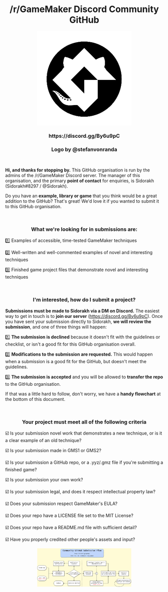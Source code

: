 <h1 align="center">/r/GameMaker Discord Community GitHub</h1>
<p align="center"><img src="https://raw.githubusercontent.com/GameMakerDiscord/about/master/LOGO_small.png" style="display:block; margin:auto; width:300px"></p>
<h3 align="center">https://discord.gg/By6u9pC</h3>
<h3 align="center">Logo by @stefanvonranda</h3>

&nbsp;

**Hi, and thanks for stopping by.** This GitHub organisation is run by the admins of the /r/GameMaker Discord server. The manager of this organisation, and the primary **point of contact** for enquiries, is Sidorakh (Sidorakh#8297 / @Sidorakh).

Do you have an **example, library or game** that you think would be a great addition to the GitHub? That's great! We'd love it if you wanted to submit it to this GitHub organisation.

&nbsp;

<h3 align="center">What we're looking for in submissions are:</h3>

:one: Examples of accessible, time-tested GameMaker techniques

:two: Well-written and well-commented examples of novel and interesting techniques

:three: Finished game project files that demonstrate novel and interesting techniques

&nbsp;

<h3 align="center">I'm interested, how do I submit a project?</h3>

**Submissions must be made to Sidorakh via a DM on Discord.** The easiest way to get in touch is to **join our server**
(https://discord.gg/By6u9pC). Once you have sent your submission directly to Sidorakh, **we will review the submission**, and one of three things will happen:

:one: **The submission is declined** because it doesn't fit with the guidelines or checklist, or isn't a good fit for this GitHub organisation overall. 

:two: **Modifications to the submission are requested.** This would happen when a submission is a good fit for the GitHub, but doesn't meet the guidelines.

:three: **The submission is accepted** and you will be allowed to **transfer the repo** to the GitHub organisation.

If that was a little hard to follow, don't worry, we have a **handy flowchart** at the bottom of this document.

&nbsp;

<h3 align="center">Your project must meet all of the following criteria</h3>

:ballot_box_with_check: Is your submission novel work that demonstrates a new technique, or is it a clear example of an old technique?

:ballot_box_with_check: Is your submission made in GMS1 or GMS2?

:ballot_box_with_check: Is your submission a GitHub repo, or a .yyz/.gmz file if you're submitting a finished game?

:ballot_box_with_check: Is your submission your own work?

:ballot_box_with_check: Is your submission legal, and does it respect intellectual property law?

:ballot_box_with_check: Does your submission respect GameMaker's EULA?

:ballot_box_with_check: Does your repo have a LICENSE file set to the MIT License?

:ballot_box_with_check: Does your repo have a README.md file with sufficient detail?

:ballot_box_with_check: Have you properly credited other people's assets and input?

<p align="center"><img src="https://raw.githubusercontent.com/GameMakerDiscord/about/master/flowchart.png" style="display:block; margin:auto; width:300px"></p>

